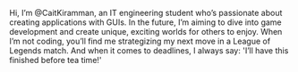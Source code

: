 
Hi, I’m @CaitKiramman, an IT engineering student who’s passionate about creating applications with GUIs. 
In the future, I’m aiming to dive into game development and create unique, exciting worlds for others to enjoy. 
When I’m not coding, you’ll find me strategizing my next move in a League of Legends match.
And when it comes to deadlines, I always say: 'I’ll have this finished before tea time!'

